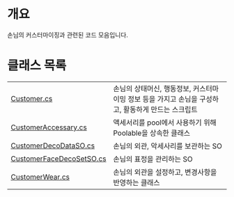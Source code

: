 # 개요

손님의 커스터마이징과 관련된 코드 모음입니다.


# 클래스 목록

|||
|---|---|
|[Customer.cs](Customer.cs)|손님의 상태머신, 행동정보, 커스터마이밍 정보 등을 가지고 손님을 구성하고, 활동하게 만드는 스크립트|
|[CustomerAccessary.cs](Customer.cs)|액세서리를 pool에서 사용하기 위해 Poolable을 상속한 클래스|
|[CustomerDecoDataSO.cs](CustomerDecoDataSO.cs.cs)|손님의 외관, 악세사리를 보관하는 SO|
|[CustomerFaceDecoSetSO.cs](CustomerFaceDecoSetSO.cs.cs)|손님의 표정을 관리하는 SO|
|[CustomerWear.cs](CustomerWear.cs)|손님의 외관을 설정하고, 변경사항을 반영하는 클래스|
